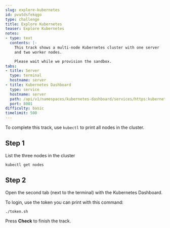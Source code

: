 ```yaml
---
slug: explore-kubernetes
id: pvutdsfekqgo
type: challenge
title: Explore Kubernetes
teaser: Explore Kubernetes
notes:
- type: text
  contents: |-
    This track shows a multi-node Kubernetes cluster with one server
    and two worker nodes.

    Please wait while we provision the sandbox.
tabs:
- title: Server
  type: terminal
  hostname: server
- title: Kubernetes Dashboard
  type: service
  hostname: server
  path: /api/v1/namespaces/kubernetes-dashboard/services/https:kubernetes-dashboard:/proxy/#!/
  port: 8001
difficulty: basic
timelimit: 500
---
```

To complete this track, use `kubectl` to
print all nodes in the cluster.

## Step 1
List the three nodes in the cluster
```
kubectl get nodes
```

## Step 2
Open the second tab (next to the terminal) with the Kubernetes Dashboard.

To login, use the token you can print with this command:
```
./token.sh
```

Press **Check** to finish the track.